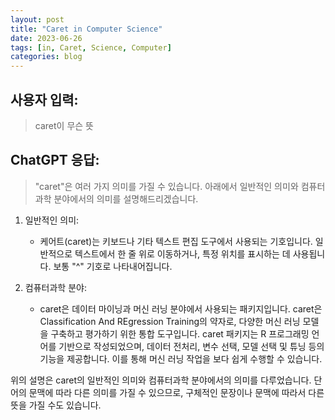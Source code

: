```yaml
---
layout: post
title: "Caret in Computer Science"
date: 2023-06-26
tags: [in, Caret, Science, Computer]
categories: blog
---
```


## 사용자 입력:
> caret이 무슨 뜻

## ChatGPT 응답:
> "caret"은 여러 가지 의미를 가질 수 있습니다. 아래에서 일반적인 의미와 컴퓨터과학 분야에서의 의미를 설명해드리겠습니다.

1. 일반적인 의미:
   - 케어트(caret)는 키보드나 기타 텍스트 편집 도구에서 사용되는 기호입니다. 일반적으로 텍스트에서 한 줄 위로 이동하거나, 특정 위치를 표시하는 데 사용됩니다. 보통 "^" 기호로 나타내어집니다.

2. 컴퓨터과학 분야:
   - caret은 데이터 마이닝과 머신 러닝 분야에서 사용되는 패키지입니다. caret은 Classification And REgression Training의 약자로, 다양한 머신 러닝 모델을 구축하고 평가하기 위한 통합 도구입니다. caret 패키지는 R 프로그래밍 언어를 기반으로 작성되었으며, 데이터 전처리, 변수 선택, 모델 선택 및 튜닝 등의 기능을 제공합니다. 이를 통해 머신 러닝 작업을 보다 쉽게 수행할 수 있습니다.

위의 설명은 caret의 일반적인 의미와 컴퓨터과학 분야에서의 의미를 다루었습니다. 단어의 문맥에 따라 다른 의미를 가질 수 있으므로, 구체적인 문장이나 문맥에 따라서 다른 뜻을 가질 수도 있습니다.

